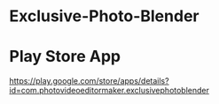 # Exclusive-Photo-Blender
# Play Store App

https://play.google.com/store/apps/details?id=com.photovideoeditormaker.exclusivephotoblender
